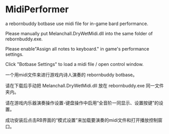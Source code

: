 # MidiPerformer
a rebornbuddy botbase use midi file for in-game bard performance.

Please manually put Melanchall.DryWetMidi.dll into the same folder of rebornbuddy.exe.

Please enable"Assign all notes to keyboard." in game's performance settings.

Click "Botbase Settings" to load a midi file / open control window.



一个用midi文件来进行游戏内诗人演奏的 rebornbuddy botbase。

请在下载后手动把 Melanchall.DryWetMidi.dll 放在 rebornbuddy.exe 同一文件夹内。

请在游戏内乐器演奏操作设置-键盘操作中启用“全音阶一同显示、设置按键”的设置。

成功安装后点击RB界面的“模式设置”来加载要演奏的midi文件和打开播放控制窗口。
